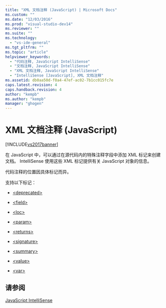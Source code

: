 ```yaml
---
title: "XML 文档注释 (JavaScript) | Microsoft Docs"
ms.custom: ""
ms.date: "12/03/2016"
ms.prod: "visual-studio-dev14"
ms.reviewer: ""
ms.suite: ""
ms.technology: 
  - "vs-ide-general"
ms.tgt_pltfrm: ""
ms.topic: "article"
helpviewer_keywords: 
  - "代码注释, JavaScript IntelliSense"
  - "文档注释, JavaScript IntelliSense"
  - "XML 文档注释, JavaScript IntelliSense"
  - "IntelliSense [JavaScript], XML 文档注释"
ms.assetid: db0aa50d-f0a4-47ef-ac02-7b1cc015fc7e
caps.latest.revision: 4
caps.handback.revision: 4
author: "kempb"
ms.author: "kempb"
manager: "ghogen"
---
```

# XML 文档注释 (JavaScript)
[!INCLUDE[vs2017banner](../code-quality/includes/vs2017banner.md)]

在 JavaScript 中，可以通过在源代码内的特殊注释字段中添加 XML 标记来创建文档。  IntelliSense 使用这些 XML 标记提供有关 JavaScript 对象的信息。  
  
 代码注释的位置因具体标记而异。  
  
 支持以下标记：  
  
-   [\<deprecated\>](../ide/deprecated-javascript.md)  
  
-   [\<field\>](../ide/field-javascript.md)  
  
-   [\<loc\>](../ide/loc-javascript.md)  
  
-   [\<param\>](../ide/param-javascript.md)  
  
-   [\<returns\>](../ide/returns-javascript.md)  
  
-   [\<signature\>](../Topic/%3Csignature%3E%20\(JavaScript\).md)  
  
-   [\<summary\>](../ide/summary-javascript.md)  
  
-   [\<value\>](../ide/value-javascript.md)  
  
-   [\<var\>](../ide/var-javascript.md)  
  
## 请参阅  
 [JavaScript IntelliSense](../ide/javascript-intellisense.md)